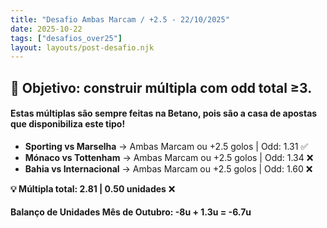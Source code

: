 ```yaml
---
title: "Desafio Ambas Marcam / +2.5 - 22/10/2025"
date: 2025-10-22
tags: ["desafios_over25"]
layout: layouts/post-desafio.njk
---
```


## 🎯 Objetivo: construir múltipla com odd total ≥3.

#### Estas múltiplas são sempre feitas na Betano, pois são a casa de apostas que disponibiliza este tipo!

- **Sporting vs Marselha** → Ambas Marcam ou +2.5 golos | Odd: 1.31 ✅
- **Mónaco vs Tottenham** → Ambas Marcam ou +2.5 golos | Odd: 1.34 ❌
- **Bahia vs Internacional** → Ambas Marcam ou +2.5 golos | Odd: 1.60 ❌

**💡 Múltipla total: 2.81 | 0.50 unidades** ❌

#### Balanço de Unidades Mês de Outubro: -8u + 1.3u = -6.7u